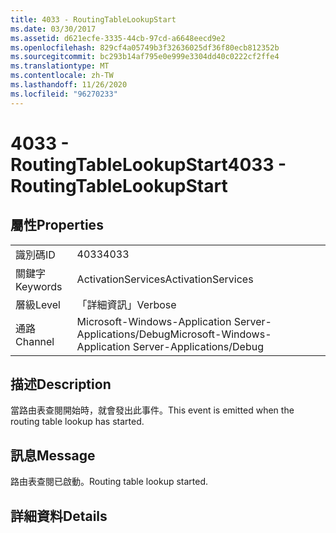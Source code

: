 ```yaml
---
title: 4033 - RoutingTableLookupStart
ms.date: 03/30/2017
ms.assetid: d621ecfe-3335-44cb-97cd-a6648eecd9e2
ms.openlocfilehash: 829cf4a05749b3f32636025df36f80ecb812352b
ms.sourcegitcommit: bc293b14af795e0e999e3304dd40c0222cf2ffe4
ms.translationtype: MT
ms.contentlocale: zh-TW
ms.lasthandoff: 11/26/2020
ms.locfileid: "96270233"
---
```

# <a name="4033---routingtablelookupstart"></a><span data-ttu-id="ca41a-102">4033 - RoutingTableLookupStart</span><span class="sxs-lookup"><span data-stu-id="ca41a-102">4033 - RoutingTableLookupStart</span></span>

## <a name="properties"></a><span data-ttu-id="ca41a-103">屬性</span><span class="sxs-lookup"><span data-stu-id="ca41a-103">Properties</span></span>  
  
|||  
|-|-|  
|<span data-ttu-id="ca41a-104">識別碼</span><span class="sxs-lookup"><span data-stu-id="ca41a-104">ID</span></span>|<span data-ttu-id="ca41a-105">4033</span><span class="sxs-lookup"><span data-stu-id="ca41a-105">4033</span></span>|  
|<span data-ttu-id="ca41a-106">關鍵字</span><span class="sxs-lookup"><span data-stu-id="ca41a-106">Keywords</span></span>|<span data-ttu-id="ca41a-107">ActivationServices</span><span class="sxs-lookup"><span data-stu-id="ca41a-107">ActivationServices</span></span>|  
|<span data-ttu-id="ca41a-108">層級</span><span class="sxs-lookup"><span data-stu-id="ca41a-108">Level</span></span>|<span data-ttu-id="ca41a-109">「詳細資訊」</span><span class="sxs-lookup"><span data-stu-id="ca41a-109">Verbose</span></span>|  
|<span data-ttu-id="ca41a-110">通路</span><span class="sxs-lookup"><span data-stu-id="ca41a-110">Channel</span></span>|<span data-ttu-id="ca41a-111">Microsoft-Windows-Application Server-Applications/Debug</span><span class="sxs-lookup"><span data-stu-id="ca41a-111">Microsoft-Windows-Application Server-Applications/Debug</span></span>|  
  
## <a name="description"></a><span data-ttu-id="ca41a-112">描述</span><span class="sxs-lookup"><span data-stu-id="ca41a-112">Description</span></span>  

 <span data-ttu-id="ca41a-113">當路由表查閱開始時，就會發出此事件。</span><span class="sxs-lookup"><span data-stu-id="ca41a-113">This event is emitted when the routing table lookup has started.</span></span>  
  
## <a name="message"></a><span data-ttu-id="ca41a-114">訊息</span><span class="sxs-lookup"><span data-stu-id="ca41a-114">Message</span></span>  

 <span data-ttu-id="ca41a-115">路由表查閱已啟動。</span><span class="sxs-lookup"><span data-stu-id="ca41a-115">Routing table lookup started.</span></span>  
  
## <a name="details"></a><span data-ttu-id="ca41a-116">詳細資料</span><span class="sxs-lookup"><span data-stu-id="ca41a-116">Details</span></span>
